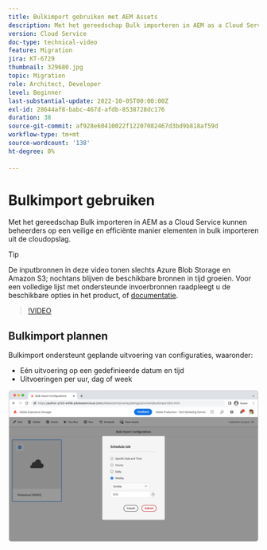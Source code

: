 ```yaml
---
title: Bulkimport gebruiken met AEM Assets
description: Met het gereedschap Bulk importeren in AEM as a Cloud Service kunnen beheerders op een veilige en efficiënte manier elementen in bulk importeren uit de cloudopslag (Azure Blob Storage of Amazon S3).
version: Cloud Service
doc-type: technical-video
feature: Migration
jira: KT-6729
thumbnail: 329680.jpg
topic: Migration
role: Architect, Developer
level: Beginner
last-substantial-update: 2022-10-05T00:00:00Z
exl-id: 28644af8-babc-467d-afdb-8538728dc176
duration: 38
source-git-commit: af928e60410022f12207082467d3bd9b818af59d
workflow-type: tm+mt
source-wordcount: '138'
ht-degree: 0%

---
```


# Bulkimport gebruiken

Met het gereedschap Bulk importeren in AEM as a Cloud Service kunnen beheerders op een veilige en efficiënte manier elementen in bulk importeren uit de cloudopslag.

>[!TIP]
>
> De inputbronnen in deze video tonen slechts Azure Blob Storage en Amazon S3; nochtans blijven de beschikbare bronnen in tijd groeien. Voor een volledige lijst met ondersteunde invoerbronnen raadpleegt u de beschikbare opties in het product, of [documentatie](https://experienceleague.adobe.com/docs/experience-manager-cloud-service/content/assets/manage/add-assets.html#bulk-upload).

>[!VIDEO](https://video.tv.adobe.com/v/329680?quality=12&learn=on)

## Bulkimport plannen

Bulkimport ondersteunt geplande uitvoering van configuraties, waaronder:

+ Eén uitvoering op een gedefinieerde datum en tijd
+ Uitvoeringen per uur, dag of week

![Bulkimportschema](./assets/bulk-import/schedule.png)
